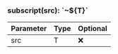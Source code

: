 ### subscript(src): \`~\$\{T}\`

| Parameter | Type | Optional |
| --------- | ---- | -------- |
| src       | T    | ❌       |
